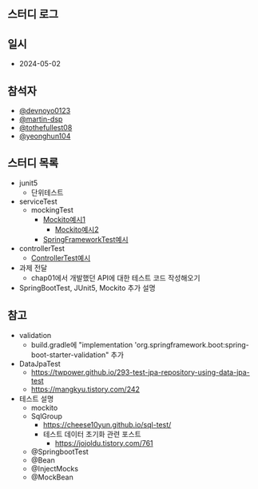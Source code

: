 ## 스터디 로그

## 일시
- 2024-05-02

## 참석자
- [@devnoyo0123](https://github.com/devnoyo0123)
- [@martin-dsp](https://github.com/martin-dsp)
- [@tothefullest08](https://github.com/tothefullest08)
- [@yeonghun104](https://github.com/yeonghun104)

## 스터디 목록
- junit5
  - 단위테스트
- serviceTest
  - mockingTest
    - [Mockito예시1](https://github.com/devnoyo0123/spring-study/blob/main/src/test/java/com/example/mildangbespringstudy/samplecrud/application/TeamServiceMockTest.java)
      - [Mockito예시2](https://github.com/devnoyo0123/spring-study/blob/main/src/test/java/com/example/mildangbespringstudy/samplecrud/application/TeamServiceMockTest2.java)
    - [SpringFrameworkTest예시](https://github.com/devnoyo0123/spring-study/blob/main/src/test/java/com/example/mildangbespringstudy/samplecrud/application/TeamServiceTest.java)
- controllerTest
  - [ControllerTest예시](https://github.com/devnoyo0123/spring-study/blob/main/src/test/java/com/example/mildangbespringstudy/samplecrud/controller/TeamControllerTest.java)
- 과제 전달
  - chap01에서 개발했던 API에 대한 테스트 코드 작성해오기
- SpringBootTest, JUnit5, Mockito 추가 설명


## 참고
- validation
  - build.gradle에 "implementation 'org.springframework.boot:spring-boot-starter-validation" 추가
- DataJpaTest
  - https://twpower.github.io/293-test-jpa-repository-using-data-jpa-test
  - https://mangkyu.tistory.com/242
- 테스트 설명
  - mockito
  - SqlGroup
    - https://cheese10yun.github.io/sql-test/
    - 테스트 데이터 초기화 관련 포스트
      - https://jojoldu.tistory.com/761
  - @SpringbootTest
  - @Bean
  - @InjectMocks
  - @MockBean